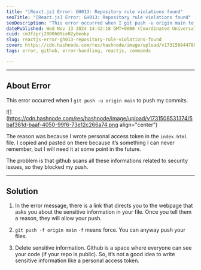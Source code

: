 ```yaml
---
title: "[React.js] Error: GH013: Repository rule violations found"
seoTitle: "[React.js] Error: GH013: Repository rule violations found"
seoDescription: "This error occurred when I git push -u origin main to push my commits."
datePublished: Wed Nov 13 2024 14:42:18 GMT+0000 (Coordinated Universal Time)
cuid: cm3fzprj2000h09ie02y6eokp
slug: reactjs-error-gh013-repository-rule-violations-found
cover: https://cdn.hashnode.com/res/hashnode/image/upload/v1731508447801/fdf30034-8d71-40d6-8012-ea29f1cf66ea.png
tags: error, github, error-handling, reactjs, commands

---
```


---

## About Error

This error occurred when I `git push -u origin main` to push my commits.

![](https://cdn.hashnode.com/res/hashnode/image/upload/v1731508531374/5baf361d-baaf-4050-99f6-73e12c266a74.png align="center")

The reason was because I wrote personal access token in the `index.html` file. I copied and pasted on there because it’s something I can never remember, but I will need it at some point in the future.

The problem is that github scans all these informations related to security issues, so they blocked my push.

---

## Solution

1. In the error message, there is a link that directs you to the webpage that asks you about the sensitive information in your file. Once you tell them a reason, they will allow your push.
    
2. `git push -f origin main` `-f` means force. You can anyway push your files.
    
3. Delete sensitive information. Github is a space where everyone can see your code (if your repo is public). So, it’s not a good idea to write sensitive information like a personal access token.